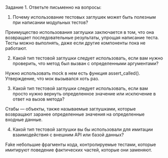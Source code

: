 Задание 1. Ответьте письменно на вопросы:

1)  Почему использование тестовых заглушек может быть полезным при написании модульных тестов?

Преимущество использования заглушки заключается в том, что она возвращает последовательные результаты, упрощая написание теста. Тесты можно выполнять, даже если другие компоненты пока не работают.

2) Какой тип тестовой заглушки следует использовать, если вам нужно проверить, что метод был вызван с определенными аргументами?

Нужно использовать mock в нем есть функция assert_called(). Утверждение, что мок вызывался хоть раз.

3) Какой тип тестовой заглушки следует использовать, если вам просто нужно вернуть определенное значение или исключение в ответ на вызов метода?

Стабы — объекты, также называемые заглушками, которые возвращают заранее определенные значения на определенные входные данные.

4) Какой тип тестовой заглушки вы бы использовали для имитации  взаимодействия с внешним API или базой данных?

Fake небольшие фрагменты кода, контролируемые тестами, которые имитируют поведение фактических частей, которые они заменяют.
